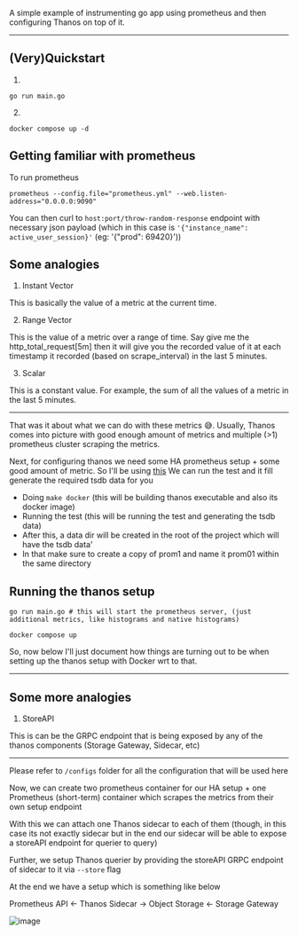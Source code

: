 A simple example of instrumenting go app using prometheus and then configuring Thanos on top of it.

---

## (Very)Quickstart

1. 
```
go run main.go
```

2.
```
docker compose up -d
```

## Getting familiar with prometheus

To run prometheus

```
prometheus --config.file="prometheus.yml" --web.listen-address="0.0.0.0:9090"
```


You can then curl to `host:port/throw-random-response` endpoint with necessary json payload (which in this case is ` '{"instance_name": active_user_session}' ` (eg: '{"prod": 69420}'))

## Some analogies

1. Instant Vector

This is basically the value of a metric at the current time.

2. Range Vector

This is the value of a metric over a range of time. Say give me the http_total_request[5m] then it will give you the recorded value of it at each timestamp it recorded (based on scrape_interval) in the last 5 minutes.

3. Scalar

This is a constant value. For example, the sum of all the values of a metric in the last 5 minutes.

---

That was it about what we can do with these metrics 😅. Usually, Thanos comes into picture with good enough amount of metrics and multiple (>1) prometheus cluster scraping the metrics.

Next, for configuring thanos we need some HA prometheus setup + some good amount of metric. So I'll be using [this](https://github.com/thanos-io/thanos/blob/main/tutorials/interactive-example/README.md)
We can run the test and it fill generate the required tsdb data for you 

- Doing `make docker` (this will be building thanos executable and also its docker image)
- Running the test (this will be running the test and generating the tsdb data)
- After this, a data dir will be created in the root of the project which will have the tsdb data'
- In that make sure to create a copy of prom1 and name it prom01 within the same directory

## Running the thanos setup

```
go run main.go # this will start the prometheus server, (just additional metrics, like histograms and native histograms)
```

```
docker compose up
```



So, now below I'll just document how things are turning out to be when setting up the thanos setup with Docker wrt to that.

---

## Some more analogies

1. StoreAPI

This is can be the GRPC endpoint that is being exposed by any of the thanos components (Storage Gateway, Sidecar, etc)

---

Please refer to `/configs` folder for all the configuration that will be used here

Now, we can create two prometheus container for our HA setup + one Prometheus (short-term) container which scrapes the metrics from their own setup endpoint

With this we can attach one Thanos sidecar to each of them (though, in this case its not exactly sidecar but in the end our sidecar will be able to expose a storeAPI endpoint for querier to query)

Further, we setup Thanos querier by providing the storeAPI GRPC endpoint of sidecar to it via `--store` flag

At the end we have a setup which is something like below

Prometheus API <- Thanos Sidecar -> Object Storage <- Storage Gateway

![image](https://github.com/user-attachments/assets/c293497c-1971-4131-9818-56a18537df88)

